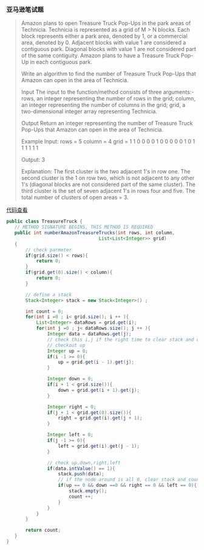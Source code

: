 ### 亚马逊笔试题

> Amazon plans to open Treasure Truck Pop-Ups in the park areas of Technicia.
> Technicia is represented as a grid of M > N blocks.
> Each block represents either a park area, denoted by 1,
>  or a commercial area, denoted by 0.
>  Adjacent blocks with value 1 are considered a contiguous park.
>  Diagonal blocks with value 1 are not considered part of the same contiguity.
>  Amazon plans to have a Treasure Truck Pop-Up in each contiguous park.
> 
>  Write an algorithm to find the number of Treasure Truck Pop-Ups that Amazon can open in the area of Technicia.
> 
>  Input
>  The input to the function/method consists of three arguments:-
>  rows, an integer representing the number of rows in the grid;
>  column, an integer representing the number of columns in the grid;
>  grid, a two-dimensional integer array representing Technicia.
> 
>  Output
>  Return an integer representing the number of Treasure Truck Pop-Ups that Amazon can open in the area of Technicia.
> 
>  Example
>  Input:
>  rows = 5
>  column = 4
>  grid =
>  1 1 0 0
>  0 0 1 0
>  0 0 0 0
>  1 0 1 1
>  1 1 1 1
> 
>  Output:
>  3
> 
>  Explanation:
>  The first cluster is the two adjacent 1's in row one.
>  The second cluster is the 1 on row two, which is not adjacent to any other 1's (diagonal blocks are not considered part of the same cluster).
>  The third cluster is the set of seven adjacent 1's in rows four and five.
>  The total number of clusters of open areas = 3.
> 

[代码查看](https://github.com/changsong/jsong/blob/master/src/main/java/com/jsong/interview/amazon/TreasureTruck.java)

 ```java
 public class TreasureTruck {
    // METHOD SIGNATURE BEGINS, THIS METHOD IS REQUIRED
    public int numberAmazonTreasureTrucks(int rows, int column,
                                   List<List<Integer>> grid)
    {
        // check parmeter
        if(grid.size() < rows){
            return 0;
        }
        if(grid.get(0).size() < column){
            return 0;
        }

        // define a stack
        Stack<Integer> stack = new Stack<Integer>() ;

        int count = 0;
        for(int i =0 ; i< grid.size(); i ++ ){
            List<Integer> dataRows = grid.get(i);
            for(int j =0 ; j< dataRows.size(); j ++ ){
                Integer data = dataRows.get(j);
                // check this i,j if the right time to clear stack and count + 1
                // checkout up
                Integer up = 0;
                if(i -1 >= 0){
                    up = grid.get(i - 1).get(j);
                }

                Integer down = 0;
                if(i + 1 < grid.size()){
                    down = grid.get(i + 1).get(j);
                }

                Integer right = 0;
                if(j + 1 < grid.get(0).size()){
                    right = grid.get(i).get(j + 1);
                }

                Integer left = 0;
                if(j -1 >= 0){
                    left = grid.get(i).get(j - 1);
                }

                // check up,down,right,left
                if(data.intValue() == 1){
                    stack.push(data);
                    // if the node around is all 0, clear stack and count ++
                    if(up == 0 && down ==0 && right == 0 && left == 0){
                        stack.empty();
                        count ++;
                    }
                }
            }
        }

        return count;
    }
}
```